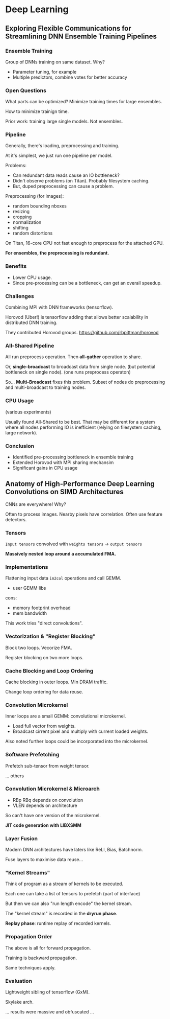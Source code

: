 # Deep Learning

## Exploring Flexible Communications for Streamlining DNN Ensemble Training Pipelines

### Ensemble Training

Group of DNNs training on same dataset. Why?

* Parameter tuning, for example
* Multiple predictors, combine votes for better accuracy

### Open Questions

What parts can be optimized? Minimize training times for large ensembles.

How to minimize trainign time.

Prior work: training large single models. Not ensembles.

### Pipeline

Generally, there's loading, preprocessing and training.

At it's simplest, we just run one pipeline per model.

Problems:

* Can redundant data reads cause an IO bottleneck?
* Didn't observe problems (on Titan). Probably filesystem caching.
* But, duped preprocessing can cause a problem.

Preprocessing (for images):

* random bounding nboxes
* resizing
* cropping
* normalization
* shifting
* random distortions

On Titan, 16-core CPU not fast enough to preprocess for the attached GPU.

**For ensembles, the preprocessing is redundant.**

### Benefits

* Lower CPU usage.
* Since pre-processing can be a bottleneck, can get an overall speedup.

### Challenges

Combining MPI with DNN frameworks (tensorflow).

Horovod (Uber!) is tensorflow adding that allows better scalability in
distributed DNN training.

They contributed Horovod groups. https://github.com/rbpittman/horovod

### All-Shared Pipeline

All run preprocess operation. Then __all-gather__ operation to share.

Or, __single-broadcast__ to broadcast data from single node. (but potential
bottleneck on single node). (one runs preprocess operaton)

So... __Multi-Broadcast__ fixes this problem. Subset of nodes do preprocessing
and multi-broadcast to training nodes.

### CPU Usage

(various experiments)

Usually found All-Shared to be best. That may be different for a system where
all nodes performing IO is inefficient (relying on filesystem caching, large
network).

### Conclusion

* Identified pre-processing bottleneck in ensemble training
* Extended Horovod with MPI sharing mechansim
* Significant gains in CPU usage



## Anatomy of High-Performance Deep Learning Convolutions on SIMD Architectures

CNNs are everywhere! Why?

Often to process images. Nearby pixels have correlation.  Often use feature
detectors.

### Tensors

`Input tensors` convolved with `weights tensors` -> `output tensors`

**Massively nested loop around a accumulated FMA.**

### Implementations

Flattening input data `im2col` operations and call GEMM.

+ user GEMM libs

cons:

* memory footprint overhead
* mem bandwidth

This work tries "direct convolutions".

### Vectorization & "Register Blocking"

Block two loops. Vecorize FMA.

Register blocking on two more loops.

### Cache Blocking and Loop Ordering

Cache blocking in outer loops. Min DRAM traffic.

Change loop ordering for data reuse.

### Convolution Microkernel

Inner loops are a small GEMM: convolutional microkernel.

* Load full vector from weights.
* Broadcast cirrent pixel and multiply with current loaded weights.

Also noted further loops could be incorporated into the microkernel.

### Software Prefetching

Prefetch sub-tensor from weight tensor.

... others

### Convolution Microkernel & Microarch

* RBp RBq depends on convolution
* VLEN depends on architecture

So can't have one version of the microkernel.

**JIT code generation with LIBXSMM**

### Layer Fusion

Modern DNN architectures have laters like ReLI, Bias, Batchnorm.

Fuse layers to maximise data reuse...

### "Kernel Streams"

Think of program as a stream of kernels to be executed.

Each one can take a list of tensors to prefetch (part of interface)

But then we can also "run length encode" the kernel stream.

The "kernel stream" is recorded in the __dryrun phase__.

__Replay phase__: runtime replay of recorded kernels.

### Propagation Order

The above is all for forward propagation.

Training is backward propagation.

Same techniques apply.

### Evaluation

Lightweight sibling of tensorflow (GxM).

Skylake arch.

... results were massive and obfuscated ...

